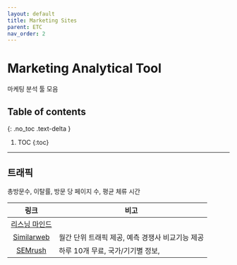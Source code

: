 ```yaml
---
layout: default
title: Marketing Sites
parent: ETC
nav_order: 2
---
```


# Marketing Analytical Tool
마케팅 분석 툴 모음

## Table of contents
{: .no_toc .text-delta }

1. TOC
{:toc}

---

## 트래픽
총방문수, 이탈률, 방문 당 페이지 수, 평균 체류 시간


|링크|비고|
|:--:|--|
|[리스닝 마인드](https://www.listeningmind.com/ko/)||
|[Similarweb](https://www.similarweb.com/)|월간 단위 트래픽 제공, 예측 경쟁사 비교기능 제공|
|[SEMrush](https://www.semrush.com/)|하루 10개 무료, 국가/기기별 정보, |
